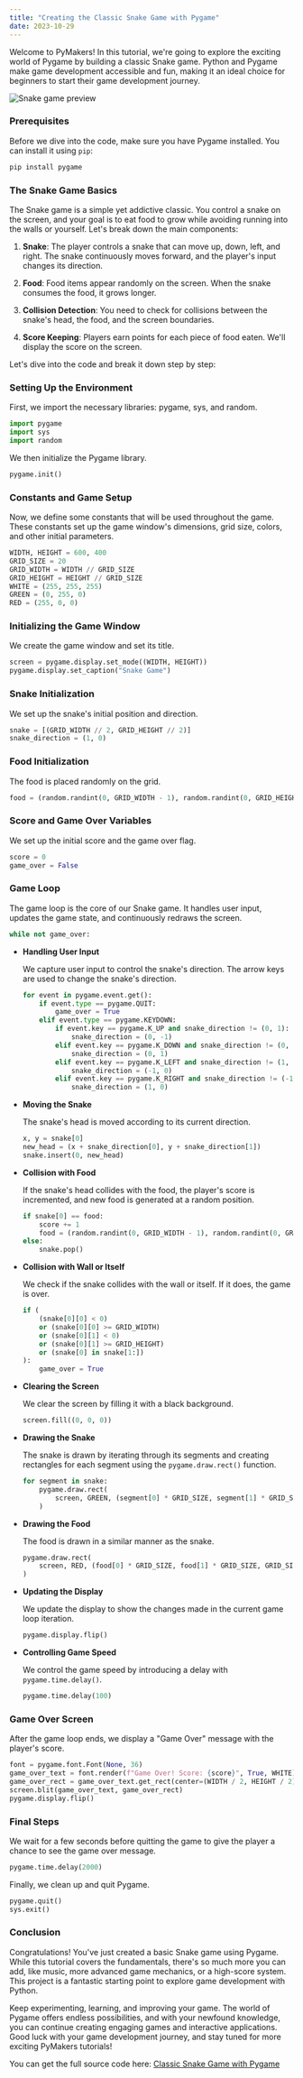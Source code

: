 ```yaml
---
title: "Creating the Classic Snake Game with Pygame"
date: 2023-10-29
---
```


Welcome to PyMakers! In this tutorial, we're going to explore the exciting world of Pygame by building a classic Snake game. Python and Pygame make game development accessible and fun, making it an ideal choice for beginners to start their game development journey.

<img src="/assets/snake.gif" alt="Snake game preview">

### Prerequisites
Before we dive into the code, make sure you have Pygame installed. You can install it using `pip`:

```python
pip install pygame
```

### The Snake Game Basics
The Snake game is a simple yet addictive classic. You control a snake on the screen, and your goal is to eat food to grow while avoiding running into the walls or yourself. Let's break down the main components:

1. **Snake**: The player controls a snake that can move up, down, left, and right. The snake continuously moves forward, and the player's input changes its direction.

2. **Food**: Food items appear randomly on the screen. When the snake consumes the food, it grows longer.

3. **Collision Detection**: You need to check for collisions between the snake's head, the food, and the screen boundaries.

4. **Score Keeping**: Players earn points for each piece of food eaten. We'll display the score on the screen.

Let's dive into the code and break it down step by step:

### **Setting Up the Environment**

First, we import the necessary libraries: pygame, sys, and random.

```python
import pygame
import sys
import random
```

We then initialize the Pygame library.

```python
pygame.init()
```

### **Constants and Game Setup**

Now, we define some constants that will be used throughout the game. These constants set up the game window's dimensions, grid size, colors, and other initial parameters.

```python
WIDTH, HEIGHT = 600, 400
GRID_SIZE = 20
GRID_WIDTH = WIDTH // GRID_SIZE
GRID_HEIGHT = HEIGHT // GRID_SIZE
WHITE = (255, 255, 255)
GREEN = (0, 255, 0)
RED = (255, 0, 0)
```

### **Initializing the Game Window**

We create the game window and set its title.

```python
screen = pygame.display.set_mode((WIDTH, HEIGHT))
pygame.display.set_caption("Snake Game")
```

### **Snake Initialization**

We set up the snake's initial position and direction.

```python
snake = [(GRID_WIDTH // 2, GRID_HEIGHT // 2)]
snake_direction = (1, 0)
```

### **Food Initialization**

The food is placed randomly on the grid.

```python
food = (random.randint(0, GRID_WIDTH - 1), random.randint(0, GRID_HEIGHT - 1))
```

### **Score and Game Over Variables**

We set up the initial score and the game over flag.

```python
score = 0
game_over = False
```

### **Game Loop**

The game loop is the core of our Snake game. It handles user input, updates the game state, and continuously redraws the screen.

```python
while not game_over:
```

- **Handling User Input**

  We capture user input to control the snake's direction. The arrow keys are used to change the snake's direction.

  ```python
  for event in pygame.event.get():
      if event.type == pygame.QUIT:
          game_over = True
      elif event.type == pygame.KEYDOWN:
          if event.key == pygame.K_UP and snake_direction != (0, 1):
              snake_direction = (0, -1)
          elif event.key == pygame.K_DOWN and snake_direction != (0, -1):
              snake_direction = (0, 1)
          elif event.key == pygame.K_LEFT and snake_direction != (1, 0):
              snake_direction = (-1, 0)
          elif event.key == pygame.K_RIGHT and snake_direction != (-1, 0):
              snake_direction = (1, 0)
  ```

- **Moving the Snake**

  The snake's head is moved according to its current direction.

  ```python
  x, y = snake[0]
  new_head = (x + snake_direction[0], y + snake_direction[1])
  snake.insert(0, new_head)
  ```

- **Collision with Food**

  If the snake's head collides with the food, the player's score is incremented, and new food is generated at a random position.

  ```python
  if snake[0] == food:
      score += 1
      food = (random.randint(0, GRID_WIDTH - 1), random.randint(0, GRID_HEIGHT - 1))
  else:
      snake.pop()
  ```

- **Collision with Wall or Itself**

  We check if the snake collides with the wall or itself. If it does, the game is over.

  ```python
  if (
      (snake[0][0] < 0)
      or (snake[0][0] >= GRID_WIDTH)
      or (snake[0][1] < 0)
      or (snake[0][1] >= GRID_HEIGHT)
      or (snake[0] in snake[1:])
  ):
      game_over = True
  ```

- **Clearing the Screen**

  We clear the screen by filling it with a black background.

  ```python
  screen.fill((0, 0, 0))
  ```

- **Drawing the Snake**

  The snake is drawn by iterating through its segments and creating rectangles for each segment using the `pygame.draw.rect()` function.

  ```python
  for segment in snake:
      pygame.draw.rect(
          screen, GREEN, (segment[0] * GRID_SIZE, segment[1] * GRID_SIZE, GRID_SIZE, GRID_SIZE)
      )
  ```

- **Drawing the Food**

  The food is drawn in a similar manner as the snake.

  ```python
  pygame.draw.rect(
      screen, RED, (food[0] * GRID_SIZE, food[1] * GRID_SIZE, GRID_SIZE, GRID_SIZE)
  )
  ```

- **Updating the Display**

  We update the display to show the changes made in the current game loop iteration.

  ```python
  pygame.display.flip()
  ```

- **Controlling Game Speed**

  We control the game speed by introducing a delay with `pygame.time.delay()`.

  ```python
  pygame.time.delay(100)
  ```

### **Game Over Screen**

After the game loop ends, we display a "Game Over" message with the player's score.

```python
font = pygame.font.Font(None, 36)
game_over_text = font.render(f"Game Over! Score: {score}", True, WHITE)
game_over_rect = game_over_text.get_rect(center=(WIDTH / 2, HEIGHT / 2))
screen.blit(game_over_text, game_over_rect)
pygame.display.flip()
```

### **Final Steps**

We wait for a few seconds before quitting the game to give the player a chance to see the game over message.

```python
pygame.time.delay(2000)
```

Finally, we clean up and quit Pygame.

```python
pygame.quit()
sys.exit()
```

### Conclusion
Congratulations! You've just created a basic Snake game using Pygame. While this tutorial covers the fundamentals, there's so much more you can add, like music, more advanced game mechanics, or a high-score system. This project is a fantastic starting point to explore game development with Python.

Keep experimenting, learning, and improving your game. The world of Pygame offers endless possibilities, and with your newfound knowledge, you can continue creating engaging games and interactive applications. Good luck with your game development journey, and stay tuned for more exciting PyMakers tutorials!

You can get the full source code here: [Classic Snake Game with Pygame](https://github.com/Jeff-Matriz/Pygame/blob/master/snake.py)